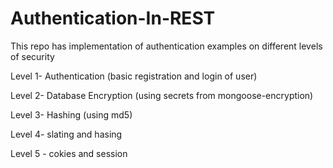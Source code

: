 # Authentication-In-REST
This repo has implementation of authentication examples on different levels of security


Level 1- Authentication (basic registration and login of user)

Level 2- Database Encryption (using secrets from mongoose-encryption)

Level 3- Hashing (using md5)

Level 4- slating and hasing

Level 5 - cokies and session
